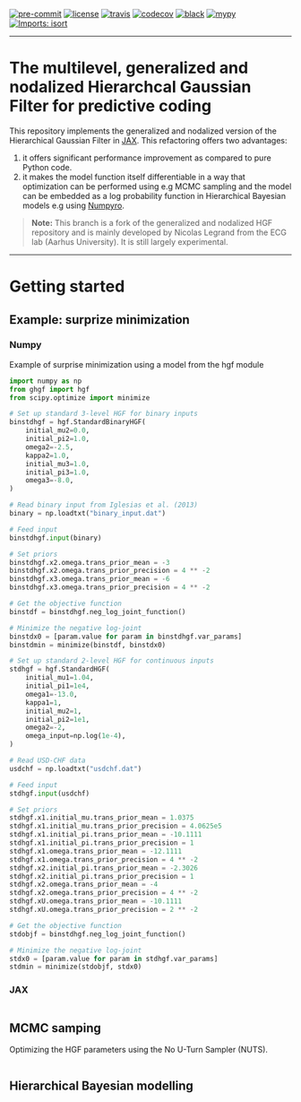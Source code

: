 [![pre-commit](https://img.shields.io/badge/pre--commit-enabled-brightgreen?logo=pre-commit&logoColor=white)](https://github.com/pre-commit/pre-commit) [![license](https://img.shields.io/badge/License-GPL%20v3-blue.svg)](https://github.com/LegrandNico/metadPy/blob/master/LICENSE) [![travis](https://travis-ci.com/LegrandNico/ghgf.svg?branch=master)](https://travis-ci.com/LegandNico/ghgf) [![codecov](https://codecov.io/gh/LegrandNico/ghgf/branch/master/graph/badge.svg)](https://codecov.io/gh/LegrandNico/ghgf) [![black](https://img.shields.io/badge/code%20style-black-000000.svg)](https://github.com/psf/black) [![mypy](http://www.mypy-lang.org/static/mypy_badge.svg)](http://mypy-lang.org/) [![Imports: isort](https://img.shields.io/badge/%20imports-isort-%231674b1?style=flat&labelColor=ef8336)](https://pycqa.github.io/isort/)

---

# The multilevel, generalized and nodalized Hierarchcal Gaussian Filter for predictive coding

This repository implements the generalized and nodalized version of the Hierarchical Gaussian Filter in [JAX](https://jax.readthedocs.io/en/latest/jax.html). This refactoring offers two advantages:
1. it offers significant performance improvement as compared to pure Python code.
2. it makes the model function itself differentiable in a way that optimization can be performed using e.g MCMC sampling and the model can be embedded as a log probability function in Hierarchical Bayesian models e.g using [Numpyro](https://num.pyro.ai/en/latest/index.html#introductory-tutorials).

> **Note:** This branch is a fork of the generalized and nodalized HGF repository and is mainly developed by Nicolas Legrand from the ECG lab (Aarhus University). It is still largely experimental.

---

# Getting started
## Example: surprize minimization

### Numpy
Example of surprise minimization using a model from the hgf module

```python
import numpy as np
from ghgf import hgf
from scipy.optimize import minimize

# Set up standard 3-level HGF for binary inputs
binstdhgf = hgf.StandardBinaryHGF(
    initial_mu2=0.0,
    initial_pi2=1.0,
    omega2=-2.5,
    kappa2=1.0,
    initial_mu3=1.0,
    initial_pi3=1.0,
    omega3=-8.0,
)

# Read binary input from Iglesias et al. (2013)
binary = np.loadtxt("binary_input.dat")

# Feed input
binstdhgf.input(binary)

# Set priors
binstdhgf.x2.omega.trans_prior_mean = -3
binstdhgf.x2.omega.trans_prior_precision = 4 ** -2
binstdhgf.x3.omega.trans_prior_mean = -6
binstdhgf.x3.omega.trans_prior_precision = 4 ** -2

# Get the objective function
binstdf = binstdhgf.neg_log_joint_function()

# Minimize the negative log-joint
binstdx0 = [param.value for param in binstdhgf.var_params]
binstdmin = minimize(binstdf, binstdx0)

# Set up standard 2-level HGF for continuous inputs
stdhgf = hgf.StandardHGF(
    initial_mu1=1.04,
    initial_pi1=1e4,
    omega1=-13.0,
    kappa1=1,
    initial_mu2=1,
    initial_pi2=1e1,
    omega2=-2,
    omega_input=np.log(1e-4),
)

# Read USD-CHF data
usdchf = np.loadtxt("usdchf.dat")

# Feed input
stdhgf.input(usdchf)

# Set priors
stdhgf.x1.initial_mu.trans_prior_mean = 1.0375
stdhgf.x1.initial_mu.trans_prior_precision = 4.0625e5
stdhgf.x1.initial_pi.trans_prior_mean = -10.1111
stdhgf.x1.initial_pi.trans_prior_precision = 1
stdhgf.x1.omega.trans_prior_mean = -12.1111
stdhgf.x1.omega.trans_prior_precision = 4 ** -2
stdhgf.x2.initial_pi.trans_prior_mean = -2.3026
stdhgf.x2.initial_pi.trans_prior_precision = 1
stdhgf.x2.omega.trans_prior_mean = -4
stdhgf.x2.omega.trans_prior_precision = 4 ** -2
stdhgf.xU.omega.trans_prior_mean = -10.1111
stdhgf.xU.omega.trans_prior_precision = 2 ** -2

# Get the objective function
stdobjf = binstdhgf.neg_log_joint_function()

# Minimize the negative log-joint
stdx0 = [param.value for param in stdhgf.var_params]
stdmin = minimize(stdobjf, stdx0)

```

### JAX

```python

```

## MCMC samping

Optimizing the HGF parameters using the No U-Turn Sampler (NUTS).

```python

```

## Hierarchical Bayesian modelling

```python

```